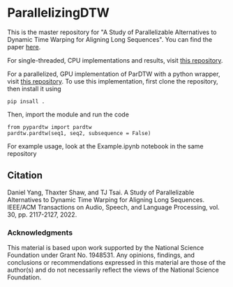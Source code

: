 # ParallelizingDTW
This is the master repository for "A Study of Parallelizable Alternatives to Dynamic
Time Warping for Aligning Long Sequences".  You can find the paper [here](https://drive.google.com/file/d/1AuBtyGdU2XUfyiqZYusUpVVpFVNfamLl/view?usp=sharing).

For single-threaded, CPU implementations and results, visit [this repository](https://github.com/HMC-MIR/SegmentalDTW).

For a parallelized, GPU implementation of ParDTW with a python wrapper, visit [this repository](https://github.com/HMC-MIR/pyParDTW).
To use this implementation, first clone the repository, then install it using

`pip insall .`

Then, import the module and run the code

```
from pypardtw import pardtw
pardtw.pardtw(seq1, seq2, subsequence = False)
```

For example usage, look at the Example.ipynb notebook in the same repository


## Citation

Daniel Yang, Thaxter Shaw, and TJ Tsai.  A Study of Parallelizable Alternatives to Dynamic Time Warping for Aligning Long Sequences.  IEEE/ACM Transactions on Audio, Speech, and Language Processing, vol. 30, pp. 2117-2127, 2022.


### Acknowledgments

This material is based upon work supported by the National Science Foundation under Grant No. 1948531.  Any opinions, findings, and conclusions or recommendations expressed in this material are those of the author(s) and do not necessarily reflect the views of the National Science Foundation.
